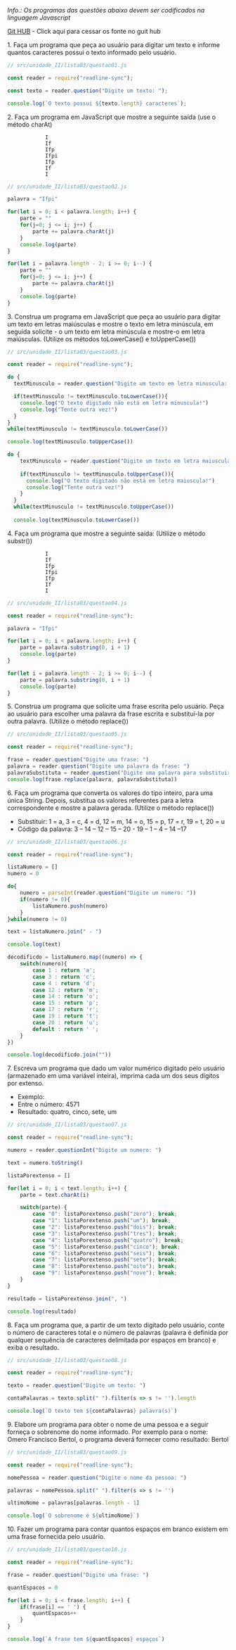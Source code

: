*Info.: Os programas das questões abaixo devem ser codificados na linguagem Javascript*

[Git HUB](https://github.com/dispositivos-moveis-ivaneyvieira/logicaProgramacao/tree/main/src/unidade_II/lista03) - Click aqui para cessar os fonte no guit hub

1\. Faça um programa que peça ao usuário para digitar um texto e informe quantos caracteres possui o texto informado pelo usuário.

```jsx
// src/unidade_II/lista03/questao01.js

const reader = require("readline-sync");

const texto = reader.question("Digite um texto: ");

console.log(`O texto possui ${texto.length} caracteres`);
```

2\. Faça um programa em JavaScript que mostre a seguinte saída (use o método charAt)

```portugol
            I
            If
            Ifp
            Ifpi
            Ifp
            If
            I
```

```jsx
// src/unidade_II/lista03/questao02.js

palavra = "Ifpi"

for(let i = 0; i < palavra.length; i++) {
    parte = ""
    for(j=0; j <= i; j++) {
        parte += palavra.charAt(j)
    }
    console.log(parte)
}

for(let i = palavra.length - 2; i >= 0; i--) {
    parte = ""
    for(j=0; j <= i; j++) {
        parte += palavra.charAt(j)
    }
    console.log(parte)
}
```

3\. Construa um programa em JavaScript que peça ao usuário para digitar um texto em letras maiúsculas e mostre o texto em letra minúscula, em seguida solicite - o um texto em letra minúscula e mostre-o em letra maiúsculas. (Utilize os métodos toLowerCase() e toUpperCase())

```jsx
// src/unidade_II/lista03/questao03.js

const reader = require("readline-sync");

do {
  textMinusculo = reader.question("Digite um texto em letra minuscula: ")

  if(textMinusculo != textMinusculo.toLowerCase()){
    console.log("O texto digitado não está em letra minuscula!")
    console.log("Tente outra vez!")
  }
}
while(textMinusculo != textMinusculo.toLowerCase())

console.log(textMinusculo.toUpperCase())

do {
    textMinusculo = reader.question("Digite um texto em letra maiuscula: ")
  
    if(textMinusculo != textMinusculo.toUpperCase()){
      console.log("O texto digitado não está em letra maiuscula!")
      console.log("Tente outra vez!")
    }
  }
  while(textMinusculo != textMinusculo.toUpperCase())
  
  console.log(textMinusculo.toLowerCase())
```

4\. Faça um programa que mostre a seguinte saída: (Utilize o método substr())

```portugol
            I
            If
            Ifp
            Ifpi
            Ifp
            If
            I
```

```jsx
// src/unidade_II/lista03/questao04.js

const reader = require("readline-sync");

palavra = "Ifpi"

for(let i = 0; i < palavra.length; i++) {
    parte = palavra.substring(0, i + 1)
    console.log(parte)
}

for(let i = palavra.length - 2; i >= 0; i--) {
    parte = palavra.substring(0, i + 1)
    console.log(parte)
}
```

5\. Construa um programa que solicite uma frase escrita pelo usuário. Peça ao usuário para escolher uma palavra da frase escrita e substituí-la por outra palavra. (Utilize o método replace())

```jsx
// src/unidade_II/lista03/questao05.js

const reader = require("readline-sync");

frase = reader.question("Digite uma frase: ")
palavra = reader.question("Digite uma palavra da frase: ")
palavraSubstituta = reader.question("Digite uma palavra para substituir: ")
console.log(frase.replace(palavra, palavraSubstituta))
```

6\. Faça um programa que converta os valores do tipo inteiro, para uma única String. Depois, substitua os valores referentes para a letra correspondente e mostre a palavra gerada. (Utilize o método replace())

* Substituir: 1 = a, 3 = c, 4 = d, 12 = m, 14 = o, 15 = p, 17 = r, 19 = t, 20 = u
* Código da palavra: 3 – 14  – 12  – 15  – 20 - 19 – 1 – 4 – 14 –17

```jsx
// src/unidade_II/lista03/questao06.js

const reader = require("readline-sync");

listaNumero = []
numero = 0

do{
    numero = parseInt(reader.question("Digite um numero: "))
    if(numero != 0){
        listaNumero.push(numero)
    }    
}while(numero != 0)

text = listaNumero.join(" - ")

console.log(text)

decodificdo = listaNumero.map((numero) => {
    switch(numero){
        case 1 : return 'a';
        case 3 : return 'c';
        case 4 : return 'd';
        case 12 : return 'm'; 
        case 14 : return 'o';
        case 15 : return 'p';
        case 17 : return 'r'; 
        case 19 : return 't'; 
        case 20 : return 'u';
        default : return ' ';
    }
})

console.log(decodificdo.join(""))
```

7\. Escreva um programa que dado um valor numérico digitado pelo usuário (armazenado em uma variável inteira), imprima cada um dos seus dígitos por extenso.

* Exemplo:
* Entre o número: 4571
* Resultado: quatro, cinco, sete, um

```jsx
// src/unidade_II/lista03/questao07.js

const reader = require("readline-sync");

numero = reader.questionInt("Digite um numero: ")

text = numero.toString()

listaPorextenso = []

for(let i = 0; i < text.length; i++) {
    parte = text.charAt(i)

    switch(parte) {
        case "0": listaPorextenso.push("zero"); break;
        case "1": listaPorextenso.push("um"); break;
        case "2": listaPorextenso.push("dois"); break;
        case "3": listaPorextenso.push("tres"); break;
        case "4": listaPorextenso.push("quatro"); break;
        case "5": listaPorextenso.push("cinco"); break;
        case "6": listaPorextenso.push("seis"); break;
        case "7": listaPorextenso.push("sete"); break;
        case "8": listaPorextenso.push("oito"); break;
        case "9": listaPorextenso.push("nove"); break;
    }
}

resultado = listaPorextenso.join(", ")

console.log(resultado)
```

8\. Faça um programa que, a partir de um texto digitado pelo usuário, conte o número de caracteres total e o número de palavras (palavra é definida por qualquer sequência de caracteres delimitada por espaços em branco) e exiba o resultado.

```jsx
// src/unidade_II/lista03/questao08.js

const reader = require("readline-sync");

texto = reader.question("Digite um texto: ")

contaPalavras = texto.split(" ").filter(s => s != '').length

console.log(`O texto tem ${contaPalavras} palavra(s)`)
```

9\. Elabore um programa para obter o nome de uma pessoa e a seguir forneça o sobrenome do nome informado. Por exemplo para o nome: Omero Francisco Bertol, o programa deverá fornecer como resultado: Bertol

```jsx
// src/unidade_II/lista03/questao09.js

const reader = require("readline-sync");

nomePessoa = reader.question("Digite o nome da pessoa: ")

palavras = nomePessoa.split(" ").filter(s => s != '')

ultimoNome = palavras[palavras.length - 1]

console.log(`O sobrenome é ${ultimoNome}`)
```

10\. Fazer um programa para contar quantos espaços em branco existem em uma frase fornecida pelo usuário.

```jsx
// src/unidade_II/lista03/questao10.js

const reader = require("readline-sync");

frase = reader.question("Digite uma frase: ")

quantEspacos = 0

for(let i = 0; i < frase.length; i++) {
    if(frase[i] == ' ') {
        quantEspacos++
    }
}

console.log(`A frase tem ${quantEspacos} espaços`)
```
